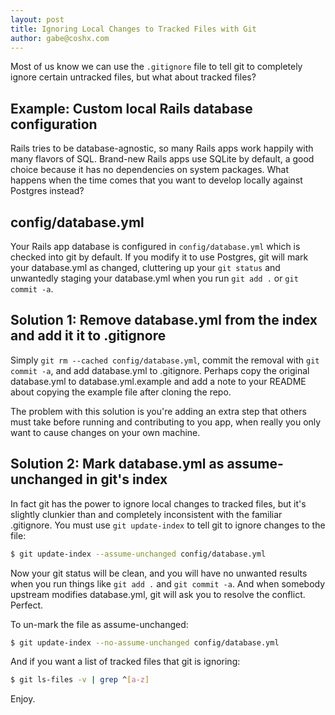 ```yaml
---
layout: post
title: Ignoring Local Changes to Tracked Files with Git
author: gabe@coshx.com
---
```

Most of us know we can use the `.gitignore` file to tell git to completely ignore certain untracked files, but what about tracked files?

## Example: Custom local Rails database configuration

Rails tries to be database-agnostic, so many Rails apps work happily with many flavors of SQL.  Brand-new Rails apps use SQLite by default, a good choice because it has no dependencies on system packages.  What happens when the time comes that you want to develop locally against Postgres instead?

## config/database.yml

Your Rails app database is configured in `config/database.yml` which is checked into git by default.  If you modify it to use Postgres, git will mark your database.yml as changed, cluttering up your `git status` and unwantedly staging your database.yml when you run `git add .` or `git commit -a`.

## Solution 1: Remove database.yml from the index and add it it to .gitignore

Simply `git rm --cached config/database.yml`, commit the removal with `git commit -a`, and add database.yml to .gitignore.  Perhaps copy the original database.yml to database.yml.example and add a note to your README about copying the example file after cloning the repo.

The problem with this solution is you're adding an extra step that others must take before running and contributing to you app, when really you only want to cause changes on your own machine.

## Solution 2: Mark database.yml as assume-unchanged in git's index

In fact git has the power to ignore local changes to tracked files, but it's slightly clunkier than and completely inconsistent with the familiar .gitignore.  You must use `git update-index` to tell git to ignore changes to the file:

```bash
$ git update-index --assume-unchanged config/database.yml
```

Now your git status will be clean, and you will have no unwanted results when you run things like `git add .` and `git commit -a`.  And when somebody upstream modifies database.yml, git will ask you to resolve the conflict.  Perfect.

To un-mark the file as assume-unchanged:

```bash
$ git update-index --no-assume-unchanged config/database.yml
```
 
And if you want a list of tracked files that git is ignoring:

```bash
$ git ls-files -v | grep ^[a-z]
```

Enjoy.
